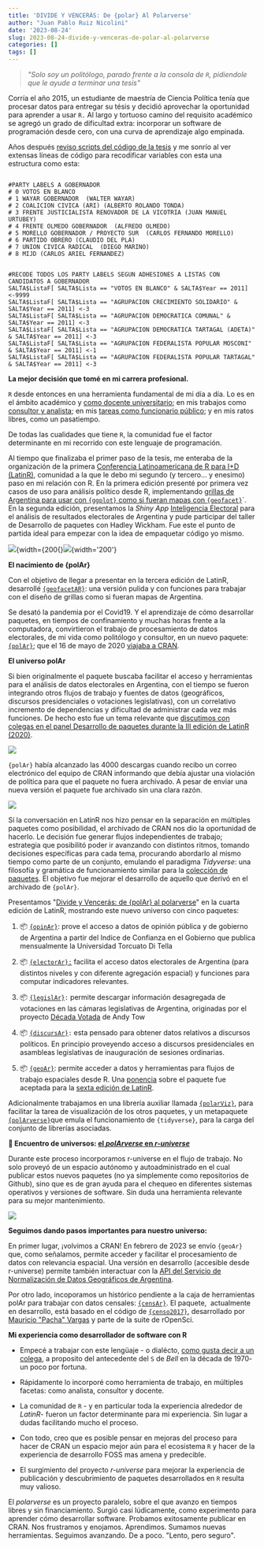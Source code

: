 ```yaml
---
title: 'DIVIDE Y VENCERÁS: De {polar} Al Polarverse'
author: "Juan Pablo Ruiz Nicolini"
date: '2023-08-24'
slug: 2023-08-24-divide-y-venceras-de-polar-al-polarverse
categories: []
tags: []
---
```


> *"Solo soy un politólogo, parado frente a la consola de `R`, pidiendole que le ayude a terminar una tesis"*

Corría el año 2015, un estudiante de maestría de Ciencia Política tenía que procesar datos para entregar su tésis y decidió aprovechar la oportunidad para aprender a usar `R.` Al largo y tortuoso camino del requisito académico se agregó un grado de dificultad extra: incorporar un software de programación desde cero, con una curva de aprendizaje algo empinada.

Años después [reviso scripts del código de la tesis](https://github.com/TuQmano/evoteSALTA_UTDT) y me sonrío al ver extensas líneas de código para recodificar variables con esta una estructura como esta:

```{r}

#PARTY LABELS A GOBERNADOR
# 0 VOTOS EN BLANCO
# 1 WAYAR GOBERNADOR  (WALTER WAYAR)
# 2 COALICION CIVICA (ARI) (ALBERTO ROLANDO TONDA)
# 3 FRENTE JUSTICIALISTA RENOVADOR DE LA VICOTRIA (JUAN MANUEL URTUBEY)
# 4 FRENTE OLMEDO GOBERNADOR  (ALFREDO OLMEDO)
# 5 MORELLO GOBERNADOR / PROYECTO SUR  (CARLOS FERNANDO MORELLO)
# 6 PARTIDO OBRERO (CLAUDIO DEL PLA)
# 7 UNION CIVICA RADICAL  (DIEGO MARINO)
# 8 MIJD (CARLOS ARIEL FERNANDEZ)


#RECODE TODOS LOS PARTY LABELS SEGUN ADHESIONES A LISTAS CON CANDIDATOS A GOBERNADOR
SALTA$ListaF[ SALTA$Lista == "VOTOS EN BLANCO" & SALTA$Year == 2011] <-9999
SALTA$ListaF[ SALTA$Lista == "AGRUPACION CRECIMIENTO SOLIDARIO" & SALTA$Year == 2011] <-3
SALTA$ListaF[ SALTA$Lista == "AGRUPACION DEMOCRATICA COMUNAL" & SALTA$Year == 2011] <-3
SALTA$ListaF[ SALTA$Lista == "AGRUPACION DEMOCRATICA TARTAGAL (ADETA)" & SALTA$Year == 2011] <-3
SALTA$ListaF[ SALTA$Lista == "AGRUPACION FEDERALISTA POPULAR MOSCONI" & SALTA$Year == 2011] <-1
SALTA$ListaF[ SALTA$Lista == "AGRUPACION FEDERALISTA POPULAR TARTAGAL" & SALTA$Year == 2011] <-3
```

**La mejor decisión que tomé en mi carrera profesional.**

`R` desde entonces en una herramienta fundamental de mi día a día. Lo es en el ámbito académico y [como docente universitario](https://tuqmano.github.io/geo_utdt/); en mis trabajos como [consultor y analista](); en mis [tareas como funcionario público](https://ropensci.org/es/blog/2022/11/23/r-universe-stars-1-es/); y en mis ratos libres, como un pasatiempo.

De todas las cualidades que tiene `R`, la comunidad fue el factor determinante en mi recorrido con este lenguaje de programación.

Al tiempo que finalizaba el primer paso de la tesis, me enteraba de la organización de la primera [Conferencia Latinoamericana de R para I+D (LatinR)](https://latin-r.com/), comunidad a la que le debo mi segundo (y tercero... y enesimo) paso en mi relación con R. En la primera edición presenté por primera vez casos de uso para análisis político desde R, implementando [grillas de Argentina para usar con `{ggplot}` como si fueran mapas con `{geofacet}`](https://www.researchgate.net/publication/327382101_Geofaceting_Argentina_LatinR_2018)`. En la segunda edición, presentamos la *Shiny App* [Inteligencia Electoral](http://inteligenciaelectoral.mentacomunicacion.com.ar/) para el análisis de resultados electorales de Argentina y pude participar del taller de Desarrollo de paquetes con Hadley Wickham. Fue este el punto de partida ideal para empezar con la idea de empaquetar código yo mismo.

![](https://lh5.googleusercontent.com/L0544tZ7i2883QLp7qQGoix1hqLwjppjd9LYnE95Csh-Sq78J_FjRBYh_GZ6Hu1D0QVBzWf0unNjhTOWwClpNkoSjYoNWUjRtE7sVt5-s8KtOGr646jorwPSIJaPduvDSkJJ-bzpArzD-2HfpHGTsew){width={200{}![](https://lh3.googleusercontent.com/JhbZ-qOlqRNW-AVAho4A_xjEVw_NUSwwBPy2fM7DwirTKXclyuJfmPm0puMqv1MxaLCIH6ljZ6yU0pDvH-t4TPZenzjHbekNpChPuSrKiWSNH_cKRqxy4iMDdYztWJnjHNM9q10VJ0JC2VZKDHLEBpY){width='200'}

**El nacimiento de {polAr}**

Con el objetivo de llegar a presentar en la tercera edición de LatinR, desarrollé [`{geofacetAR}`](https://electorarg.github.io/geofaceteAR/): una versión pulida y con funciones para trabajar con el diseño de grillas como si fueran mapas de Argentina.

Se desató la pandemia por el Covid19. Y el aprendizaje de cómo desarrollar paquetes, en tiempos de confinamiento y muchas horas frente a la computadora, convirtieron el trabajo de procesamiento de datos electorales, de mi vida como politólogo y consultor, en un nuevo paquete: [`{polAr}`](https://github.com/electorArg/polAr); que el 16 de mayo de 2020 [viajaba a CRAN](https://twitter.com/CRANberriesFeed/status/1261597845808975872?ref_src=twsrc%5Etfw%7Ctwcamp%5Etweetembed%7Ctwterm%5E1261597845808975872%7Ctwgr%5E51d052470993b854cf307bd00857cf912e8905a2%7Ctwcon%5Es1_&ref_url=https%3A%2F%2Ftuqmano.ar%2F2020%2F05%2F22%2Fempaquetar%2F).

**El universo polAr**

Si bien originalmente el paquete buscaba facilitar el acceso y herramientas para el análisis de datos electorales en Argentina, con el tiempo se fueron integrando otros flujos de trabajo y fuentes de datos (geográficos, discursos presidenciales o votaciones legislativas), con un correlativo incremento de dependencias y dificultad de administrar cada vez más funciones. De hecho esto fue un tema relevante que [discutimos con colegas en el panel Desarrollo de paquetes durante la III edición de LatinR (2020)](https://www.youtube.com/watch?v=UYvSv8StDa8&t=10872s).

[![](https://lh5.googleusercontent.com/uQA8VbmFABjeZbo96fkAtxOqQCLyYnG-PYpDpyzPrs01VrB2bKZDm2X9-jelYXnBvrENlHJxYGcw_h8FSo2jIREks_fHvkPHRXf0ejlcTNqYjdW4wPKZujS2n4GKrnTFZyabIQNUpRzehqRq1FHlbLY)](https://www.youtube.com/watch?v=UYvSv8StDa8&t=10872s)

`{polAr}` había alcanzado las 4000 descargas cuando recibo un correo electrónico del equipo de CRAN informando que debía ajustar una violación de política para que el paquete no fuera archivado. A pesar de enviar una nueva versión el paquete fue archivado sin una clara razón.

![](https://lh4.googleusercontent.com/BVfIfOecfmQidGrxg4vcISxDw-Cgpri7cxCZcOnHsiR9HW2qwjTR5SRP_AVR27Gf7KFL2Grby_R0nkcbiPlT5ZPh9-GloKBSOuI1fseNGuYOEvopYUe7bAGIBURhX5TX9G3BT4glKRCrr74cyN40Y38)

Sí la conversación en LatinR nos hizo pensar en la separación en múltiples paquetes como posibilidad, el archivado de CRAN nos dio la oportunidad de hacerlo. Le decisión fue generar flujos independientes de trabajo; estrategia que posibilitó poder ir avanzando con distintos ritmos, tomando decisiones específicas para cada tema, procurando abordarlo al mismo tiempo como parte de un conjunto, emulando el paradigma *Tidyverse*: una filosofía y gramática de funcionamiento similar para la [colección de paquetes](https://tuqmano.ar/2021/06/05/de-polar-al-polarverse/). El objetivo fue mejorar el desarrollo de aquello que derivó en el archivado de `{polAr}`.

Presentamos "[Divide y Vencerás: de {polAr} al polarverse](https://github.com/TuQmano/latinr2021/blob/master/divide_reinaras/divide_reinaras.pdf)" en la cuarta edición de LatinR, mostrando este nuevo universo con cinco paquetes:

1.  📦 [`{opinAr}`](https://politicaargentina.r-universe.dev/opinAr): prove el acceso a datos de opinión pública y de gobierno de Argentina a partir del Indice de Confianza en el Gobierno que publica mensualmente la Universidad Torcuato Di Tella

2.  📦 [`{electorAr}:`](https://politicaargentina.r-universe.dev/electorAr) facilita el acceso datos electorales de Argentina (para distintos niveles y con diferente agregación espacial) y funciones para computar indicadores relevantes.

3.  📦 [`{legislAr}`](https://politicaargentina.r-universe.dev/legislAr)`:` permite descargar información desagregada de votaciones en las cámaras legislativas de Argentina, originadas por el proyecto [Década Votada](https://andytow.com/scripts/disciplina/index-d.html) de Andy Tow

4.  📦 [`{discursAr}`](https://politicaargentina.r-universe.dev/discursAr)`:` esta pensado para obtener datos relativos a discursos políticos. En principio proveyendo acceso a discursos presidenciales en asambleas legislativas de inauguración de sesiones ordinarias.

5.  📦 [`{geoAr}`](https://politicaargentina.r-universe.dev/geoAr): permite acceder a datos y herramientas para flujos de trabajo espaciales desde R. Una [ponencia](https://github.com/TuQmano/latinr2023/blob/main/geoAr/geoAr.pdf) sobre el paquete fue aceptada para la [sexta edición de LatinR](https://latin-r.com/).

Adicionalmente trabajamos en una librería auxiliar llamada [`{polarViz}`](https://politicaargentina.r-universe.dev/polArViz), para facilitar la tarea de visualización de los otros paquetes, y un metapaquete [`{polArverse}`](https://politicaargentina.r-universe.dev/polArverse)que emula el funcionamiento de `{tidyverse}`, para la carga del conjunto de librerías asociadas.

**🌠 Encuentro de universos: [el *polArverse* en *r-universe*](https://politicaargentina.r-universe.dev/builds)**

Durante este proceso incorporamos r-universe en el flujo de trabajo. No solo proveyó de un espacio autónomo y autoadministrado en el cual publicar estos nuevos paquetes (no ya simplemente como repositorios de Github), sino que es de gran ayuda para el chequeo en diferentes sistemas operativos y versiones de software. Sin duda una herramienta relevante para su mejor mantenimiento.

![](https://lh4.googleusercontent.com/VHMVype__IRMsC3OkW3SHS68Htr8eJD58TPfZpCkycy6iReA_sDjbasHGqwP7RptmvPoD1C6KIYW3RUEEh1NjIxDJNRpmgTdebOz6n1Nzgpc3jLGN8DHYVbkUmYxYGISTc80HuCS-Y3rDl0BtahstFc)

**Seguimos dando pasos importantes para nuestro universo:**

En primer lugar, ¡volvimos a CRAN! En febrero de 2023 se envío `{geoAr}` que, como señalamos, permite acceder y facilitar el procesamiento de datos con relevancia espacial. Una versión en desarrollo (accesible desde r-universe) permite también interactuar con la [API del Servicio de Normalización de Datos Geográficos de Argentina](https://georef-ar-api.readthedocs.io/es/latest/).

Por otro lado, incoporamos un histórico pendiente a la caja de herramientas polAr para trabajar con datos censales: [`{censAr}`](https://github.com/PoliticaArgentina/censAr). El paquete,  actualmente en desarrollo, está basado en el código de [`{censo2017}`](https://docs.ropensci.org/censo2017/), desarrollado por [Mauricio "Pacha" Vargas](https://ropensci.org/author/pach%C3%A1-aka-mauricio-vargas-sep%C3%BAlveda/) y parte de la suite de rOpenSci.

**Mi experiencia como desarrollador de software con R**

-   Empecé a trabajar con este lengüaje - o dialécto, [como gusta decir a un colega](https://tuqmano.github.io/CienciaDeDatosCiPol/clases/clase1.html#12), a proposito del antecedente del `S` de *Bell* en la década de 1970- un poco por fortuna.

-   Rápidamente lo incorporé como herramienta de trabajo, en múltiples facetas: como analista, consultor y docente.

-   La comunidad de `R` - y en particular toda la experiencia alrededor de *LatinR*- fueron un factor determinante para mi experiencia. Sin lugar a dudas facilitando mucho el proceso.

-   Con todo, creo que es posible pensar en mejoras del proceso para hacer de CRAN un espacio mejor aún para el ecosistema `R` y hacer de la experiencia de desarrollo FOSS mas amena y predecible.

-   El surgimiento del proyecto *r-universe* para mejorar la experiencia de publicación y descubrimiento de paquetes desarrollados en `R` resulta muy valioso.

El *polarverse* es un proyecto paralelo, sobre el que avanzo en tiempos libres y sin financiamiento. Surgió casi lúdicamente, como experimento para aprender cómo desarrollar software. Probamos exitosamente publicar en CRAN. Nos frustramos y enojamos. Aprendimos. Sumamos nuevas herramientas. Seguimos avanzando. De a poco. "Lento, pero seguro".

